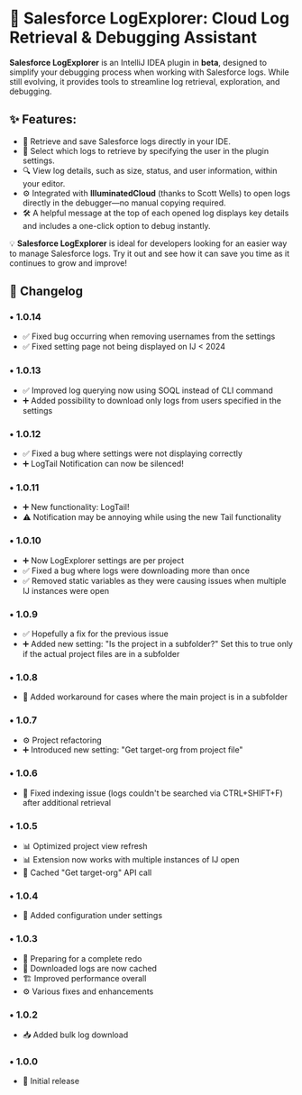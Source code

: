 # 🚀 Salesforce LogExplorer: Cloud Log Retrieval & Debugging Assistant

**Salesforce LogExplorer** is an IntelliJ IDEA plugin in **beta**, designed to simplify your debugging process when working with Salesforce logs. While still evolving, it provides tools to streamline log retrieval, exploration, and debugging.

## ✨ Features:

- 📂 Retrieve and save Salesforce logs directly in your IDE.
- 👤 Select which logs to retrieve by specifying the user in the plugin settings.
- 🔍 View log details, such as size, status, and user information, within your editor.
- ⚙️ Integrated with **IlluminatedCloud** (thanks to Scott Wells) to open logs directly in the debugger—no manual copying required.
- 🛠️ A helpful message at the top of each opened log displays key details and includes a one-click option to debug instantly.

💡 **Salesforce LogExplorer** is ideal for developers looking for an easier way to manage Salesforce logs. Try it out and see how it can save you time as it continues to grow and improve!


## 📝 Changelog

### • 1.0.14
- ✅ Fixed bug occurring when removing usernames from the settings  
- ✅ Fixed setting page not being displayed on IJ < 2024

### • 1.0.13
- ✅ Improved log querying now using SOQL instead of CLI command  
- ➕ Added possibility to download only logs from users specified in the settings

### • 1.0.12
- ✅ Fixed a bug where settings were not displaying correctly  
- ➕ LogTail Notification can now be silenced!

### • 1.0.11
- ➕ New functionality: LogTail!  
- ⚠️ Notification may be annoying while using the new Tail functionality

### • 1.0.10
- ➕ Now LogExplorer settings are per project  
- ✅ Fixed a bug where logs were downloading more than once  
- ✅ Removed static variables as they were causing issues when multiple IJ instances were open

### • 1.0.9
- ✅ Hopefully a fix for the previous issue  
- ➕ Added new setting: "Is the project in a subfolder?" Set this to true only if the actual project files are in a subfolder

### • 1.0.8
- 🔧 Added workaround for cases where the main project is in a subfolder

### • 1.0.7
- ⚙️ Project refactoring  
- ➕ Introduced new setting: "Get target-org from project file"

### • 1.0.6
- 🐛 Fixed indexing issue (logs couldn't be searched via CTRL+SHIFT+F) after additional retrieval

### • 1.0.5
- 📊 Optimized project view refresh  
- 📊 Extension now works with multiple instances of IJ open  
- 💾 Cached "Get target-org" API call

### • 1.0.4
- 🔧 Added configuration under settings

### • 1.0.3
- 🔧 Preparing for a complete redo  
- 💾 Downloaded logs are now cached  
- 🏗️ Improved performance overall  
- ⚙️ Various fixes and enhancements

### • 1.0.2
- 📥 Added bulk log download

### • 1.0.0
- 🚀 Initial release
